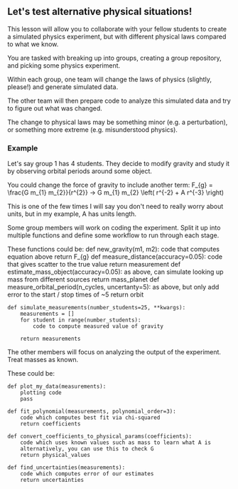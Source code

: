 ## Let's test alternative physical situations!

This lesson will allow you to collaborate with your fellow students to create a simulated physics experiment, but with different physical laws compared to what we know.

You are tasked with breaking up into groups, creating a group repository, and picking some physics experiment.

Within each group, one team will change the laws of physics (slightly, please!) and generate simulated data.

The other team will then prepare code to analyze this simulated data and try to figure out what was changed.

The change to physical laws may be something minor (e.g. a perturbation), or something more extreme (e.g. misunderstood physics).


### Example

Let's say group 1 has 4 students. They decide to modify gravity and study it by observing orbital periods around some object.

You could change the force of gravity to include another term:
    F_{g} = \frac{G m_{1} m_{2}}{r^{2}} -> G m_{1} m_{2} \left( r^{-2} + A r^{-3} \right)

This is one of the few times I will say you don't need to really worry about units, but in my example, A has units length.

Some group members will work on coding the experiment.
Split it up into multiple functions and define some workflow to run through each stage.

These functions could be:
    def new_gravity(m1, m2):
        code that computes equation above
        return F_{g}
    def measure_distance(accuracy=0.05):
        code that gives scatter to the true value
        return measurement
    def estimate_mass_object(accuracy=0.05):
        as above, can simulate looking up mass from different sources
        return mass_planet
    def measure_orbital_period(n_cycles, uncertanty=5):
        as above, but only add error to the start / stop times of ~5
        return orbit

    def simulate_measurements(number_students=25, **kwargs):
        measurements = []
        for student in range(number_students):
            code to compute measured value of gravity

        return measurements


The other members will focus on analyzing the output of the experiment.
Treat masses as known.

These could be:

    def plot_my_data(measurements):
        plotting code
        pass

    def fit_polynomial(measurements, polynomial_order=3):
        code which computes best fit via chi-squared
        return coefficients

    def convert_coefficients_to_physical_params(coefficients):
        code which uses known values such as mass to learn what A is
        alternatively, you can use this to check G
        return physical_values

    def find_uncertainties(measurements):
        code which computes error of our estimates
        return uncertainties


    
        
        
        
        



        
